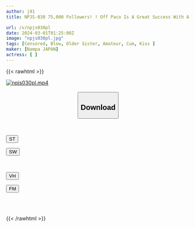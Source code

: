 ```yaml
---
author: j91
title: NPJS-030 75,000 Followers! ! Off Paco Is A Great Success With A Girl Who Boasts Long Tongue Blowjobs That Satisfy Her Desire For Approval With Behind-the-scenes Secrets! In Real Life, She Was An Anaconda Girl Who Also Liked Swallowing, So She Released An AV That Swallowed 11 Shots Of Semen! Arisa

url: /v/npjs030pl
date: 2024-03-01T01:25:00Z
image: "npjs030pl.jpg"
tags: [Censored, Blow, Older Sister, Amateur, Cum, Kiss	]
maker: [Nampa JAPAN]
actress: [ ]
---
```



{{< rawhtml >}}

<div class="video" data-videoid="RWYVMw3Y9gUX2G">
    <a href="javascript:;">
        <img src="/v/npjs030pl/npjs030pl.jpg" width="WIDTH" height="HEIGHT" alt="npjs030pl.mp4" loading="lazy">
    </a>
</div>

<script type="text/javascript" src="https://j91.asia/asset/on-demand-st.js"></script>

<br>
  <link rel="stylesheet" href="https://j91.asia/asset/bs5.css">
  
  <center>
  <button class="btn btn-primary" type="button" data-bs-toggle="collapse" data-bs-target=".multi-collapse" aria-expanded="false" aria-controls="multiCollapseExample1 multiCollapseExample2"><h2>Download</h2></button></center>
</p>
<div class="row">
  <div class="col">
    <div class="collapse multi-collapse" id="multiCollapseExample1">
      <div class="card card-body">
	      	      <br>
<div class="buttons">  
<p><a href="https://streamtape.to/v/RWYVMw3Y9gUX2G" target="_blank"><button class="btn-hover color-3"><i class="fa fa-download"></i> ST</button></a></p>
<p><a href="https://cdnwish.com/vv6dxne0t16h" target="_blank"><button class="btn-hover color-2"><i class="fa fa-download"></i> SW</button></a></p></div>
    </div>
  </div>
</div>
  <div class="col">
    <div class="collapse multi-collapse" id="multiCollapseExample2">
      <div class="card card-body">
	      <br>
<div class="buttons">
<p><a href="https://vidhidepro.com/f/87tvsvcqldtz"><button class="btn-hover color-9"><i class="fa fa-download"></i> VH</button></a></p>
<p><a href="https://filemoon.sx/d/d9nb7ok05f4s"><button class="btn-hover color-8"><i class="fa fa-download"></i> FM</button></a></p></div>
<br><br>
      </div>
    </div>
  </div>
</div>

{{< /rawhtml >}}